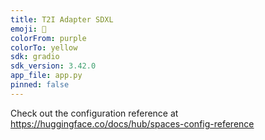```yaml
---
title: T2I Adapter SDXL
emoji: 👀
colorFrom: purple
colorTo: yellow
sdk: gradio
sdk_version: 3.42.0
app_file: app.py
pinned: false
---
```


Check out the configuration reference at https://huggingface.co/docs/hub/spaces-config-reference
